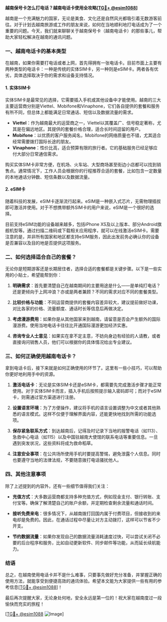 **越南保号卡怎么打电话？越南电话卡使用全攻略[[TG💪+ @esim1088](https://t.me/s/esim1088)]**

越南是一个充满魅力的国家，无论是美食、文化还是自然风光都吸引着无数游客前往。对于计划去越南旅游或工作的朋友来说，如何在当地顺利地打电话成为了一个重要的问题。今天，我们就来聊聊关于越南保号卡（越南电话卡）的那些事儿，帮助大家轻松解决在越南的通讯问题。

### 一、越南电话卡的基本类型

在越南，如果你需要打电话或者上网，首先得拥有一张电话卡。目前市面上主要有两种类型的电话卡：一种是传统的实体SIM卡，另一种则是eSIM卡。两者各有优劣，具体选择取决于你的需求和设备支持情况。

#### 1. 实体SIM卡
实体SIM卡是最常见的选择，它需要插入手机或其他设备中才能使用。越南的三大主要运营商分别是Viettel、Mobifone和Vinaphone，它们各自提供的套餐和服务有所不同，但总体上都能满足日常通话、短信以及数据流量的需求。

- **Viettel**：作为越南最大的运营商之一，Viettel以其覆盖广、信号稳定著称，尤其是在偏远地区。其提供的套餐价格合理，适合长时间逗留的用户。
- **Mobifone**：以优质的客户服务闻名，Mobifone的网络质量也不错，尤其适合经常需要拨打国际长途的朋友。
- **Vinaphone**：性价比高，适合预算有限的旅行者。它的基础服务已经足够应付大部分日常通信需求。

购买实体SIM卡非常方便，在机场、火车站、大型商场甚至街边小店都可以找到销售点。通常情况下，工作人员会根据你的行程推荐合适的套餐，比如包含一定数量的本地通话分钟数、短信条数以及数据流量。

#### 2. eSIM卡
随着科技的发展，eSIM卡逐渐流行起来。eSIM是一种嵌入式芯片，无需物理插拔即可激活并使用。对于不想携带额外SIM卡的用户来说，eSIM是一个很好的选择。

目前支持eSIM功能的设备越来越多，包括iPhone XS及以上版本、部分Android旗舰机型等。通过扫描二维码或下载相关应用程序，就可以在线激活eSIM卡。需要注意的是，并非所有国家和地区都支持eSIM服务，因此出发前务必确认你的设备是否兼容以及目的地是否提供这项服务。

### 二、如何选择适合自己的套餐？

无论你是短期游客还是长期居住者，选择合适的套餐都是关键步骤。以下是一些实用的小贴士，希望能帮到你：

1. **明确需求**：首先要清楚自己在越南期间的主要用途是什么——是单纯打电话？还是更倾向于上网冲浪？亦或是两者兼顾？不同的需求对应不同的套餐类型。
   
2. **比较价格与功能**：不同运营商提供的套餐内容差异较大，建议提前做好功课，对比各家的价格、流量额度、通话时长等信息后再做决定。

3. **考虑漫游费用**：如果你是从其他国家来到越南，请留意是否会产生额外的国际漫游费。使用当地电话卡往往比开通国际漫游更加经济实惠。

4. **咨询专业人士意见**：如果实在拿不定主意，不妨向身边有经验的人请教，或者直接询问销售人员，他们可以根据你的具体情况给出专业建议。

### 三、如何正确使用越南电话卡？

拿到电话卡后，接下来就是如何正确使用的环节了。这里有一些小技巧，可以帮助你更好地利用手中的资源。

1. **激活电话卡**：无论是实体SIM卡还是eSIM卡，都需要先完成激活步骤才能正常使用。对于实体SIM卡而言，插入手机后按照提示输入密码即可；而对于eSIM卡，则需通过官方渠道进行注册。

2. **设置语言环境**：为了方便操作，建议将手机的语言设置调整为中文或者其他熟悉的语言模式。这样不仅便于理解界面内容，还能更快地找到所需的功能选项。

3. **保存紧急联系方式**：到达越南后，记得及时记录下当地的报警电话（如113）、急救中心电话（如115）以及中国驻越南大使馆的联系电话等重要信息。一旦遇到突发状况，这些资料将成为救命稻草。

4. **注意安全事项**：在公共场所使用手机时要提高警惕，避免泄露个人信息。同时也要遵守当地的法律法规，不要随意拨打电话骚扰他人。

### 四、其他注意事项

除了上述提到的内容外，还有一些细节值得我们关注：

- **充值方式**：大多数运营商都支持多种充值方式，例如现金支付、银行转账、支付宝等。确保了解清楚自己的账户余额，并定期检查剩余流量和通话时间。
  
- **接听免费来电**：很多情况下，从越南拨打回国内属于付费项目，但接收到的来电却是免费的。因此，在通话过程中尽量让对方主动拨打，这样可以节省不少开支。

- **节约数据流量**：如果你发现自己的数据流量消耗速度过快，可以尝试关闭不必要的后台程序和服务，比如自动更新软件、同步邮件等功能，从而延长续航能力。

### 结语

总之，在越南使用电话卡并不是什么难事，只要事先做好充分准备，并掌握正确的使用方法，就能享受到便捷高效的通讯体验。希望本文能为大家提供一些有用的参考信息[[TG💪+ @esim1088](https://t.me/s/esim1088)]！

最后再次提醒大家，无论身处何地，安全永远是第一位的！祝大家在越南度过一段愉快而充实的旅程！

[[TG💪+ @esim1088](https://t.me/s/esim1088) ![Image](https://i.postimg.cc/4NQfJmqS/Snipaste-2025-05-13-00-14-12.png)]